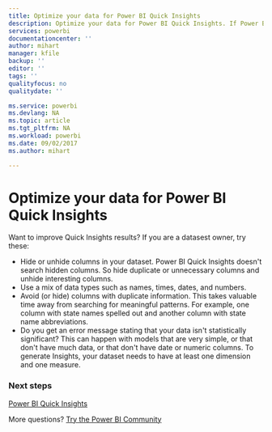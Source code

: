 ```yaml
---
title: Optimize your data for Power BI Quick Insights
description: Optimize your data for Power BI Quick Insights. If Power BI doesn't find insights in your data, here are some things you can do
services: powerbi
documentationcenter: ''
author: mihart
manager: kfile
backup: ''
editor: ''
tags: ''
qualityfocus: no
qualitydate: ''

ms.service: powerbi
ms.devlang: NA
ms.topic: article
ms.tgt_pltfrm: NA
ms.workload: powerbi
ms.date: 09/02/2017
ms.author: mihart

---
```

# Optimize your data for Power BI Quick Insights
Want to improve Quick Insights results?  If you are a datasest owner, try these:

* Hide or unhide columns in your dataset. Power BI Quick Insights doesn't search hidden columns.  So hide duplicate or unnecessary columns and unhide interesting columns.
* Use a mix of data types such as names, times, dates, and numbers.
* Avoid (or hide) columns with duplicate information.  This takes valuable time away from searching for meaningful patterns.  For example, one column with state names spelled out and another column with state name abbreviations.
* Do you get an error message stating that your data isn't statistically significant?  This can happen with models that are very simple, or that don't have much data, or that don't have date or numeric columns. To generate Insights, your dataset needs to have at least one dimension and one measure.

### Next steps
[Power BI Quick Insights](service-insights.md)

More questions? [Try the Power BI Community](http://community.powerbi.com/)

